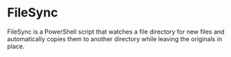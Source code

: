# FileSync
FileSync is a PowerShell script that watches a file directory for new files and automatically copies them to another directory while leaving the originals in place.
